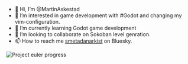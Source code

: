 - 👋 Hi, I’m @MartinAskestad
- 👀 I’m interested in game development with #Godot and changing my vim-configuration.
- 🌱 I’m currently learning Godot game development
- 💞️ I’m looking to collaborate on Sokoban level genration.
- 📫 How to reach me [smetadanarkist](https://bsky.app/profile/smetadanarkist.bsky.social) on Bluesky.

![Project euler progress](https://projecteuler.net/profile/Smetad_Anarkist.png)

<!---
MartinAskestad/MartinAskestad is a ✨ special ✨ repository because its `README.md` (this file) appears on your GitHub profile.
You can click the Preview link to take a look at your changes.
--->
